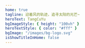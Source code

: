 ```yaml
---
home: true
tagline: 迎着风的轨迹，追寻太阳的光芒~
heroText: TangCuYu
bgImageStyle: { height: "100vh" }
heroTextStyle: { color: "#fff" }
bgImage: "/images/bg-logo.svg"
isShowTitleInHome: false
---
```


<Font/>